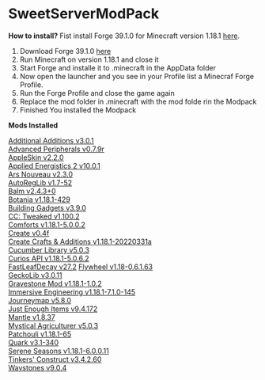 # SweetServerModPack

**How to install?**
Fist install Forge 39.1.0 for Minecraft version 1.18.1 [here](https://files.minecraftforge.net/net/minecraftforge/forge/index_1.18.1.html).

1. Download Forge 39.1.0 [here](https://files.minecraftforge.net/net/minecraftforge/forge/index_1.18.1.html)
2. Run Minecraft on version 1.18.1 and close it
3. Start Forge and installe it to .minecraft in the AppData folder
4. Now open the launcher and you see in your Profile list a Minecraf Forge Profile.
5. Run the Forge Profile and close the game again
6. Replace the mod folder in .minecraft with the mod folde rin the Modpack
7. Finished You installed the Modpack


**Mods Installed**

[Additional Additions  v3.0.1](https://www.curseforge.com/minecraft/mc-mods/additional-additions-forge)\
[Advanced Peripherals  v0.7.9r](https://www.curseforge.com/minecraft/mc-mods/advanced-peripherals)\
[AppleSkin  v2.2.0](https://www.curseforge.com/minecraft/mc-mods/appleskin)\
[Applied Energistics 2  v10.0.1](https://www.curseforge.com/minecraft/mc-mods/applied-energistics-2)\
[Ars Nouveau  v2.3.0](https://www.curseforge.com/minecraft/mc-mods/ars-nouveau)\
[AutoRegLib  v1.7-52](https://www.curseforge.com/minecraft/mc-mods/autoreglib)\
[Balm  v2.4.3+0](https://www.curseforge.com/minecraft/mc-mods/balm)\
[Botania  v1.18.1-429](https://www.curseforge.com/minecraft/mc-mods/botania)\
[Building Gadgets  v3.9.0](https://www.curseforge.com/minecraft/mc-mods/botania)\
[CC: Tweaked  v1.100.2](https://www.curseforge.com/minecraft/mc-mods/cc-tweaked)\
[Comforts v1.18.1-5.0.0.2](https://www.curseforge.com/minecraft/mc-mods/comforts)\
[Create  v0.4f](https://www.curseforge.com/minecraft/mc-mods/cc-tweaked)\
[Create Crafts & Additions  v1.18.1-20220331a](https://www.curseforge.com/minecraft/mc-mods/create)\
[Cucumber Library  v5.0.3](https://www.curseforge.com/minecraft/mc-mods/create)\
[Curios API  v1.18.1-5.0.6.2](https://www.curseforge.com/minecraft/mc-mods/curios)\
[FastLeafDecay  v27.2](https://www.curseforge.com/minecraft/mc-mods/fast-leaf-decay)
[Flywheel  v1.18-0.6.1.63](https://www.curseforge.com/minecraft/mc-mods/flywheel)\
[GeckoLib  v3.0.11](https://www.curseforge.com/minecraft/mc-mods/geckolib)\
[Gravestone Mod  v1.18.1-1.0.2](https://www.curseforge.com/minecraft/mc-mods/gravestone-mod)\
[Immersive Engineering  v1.18.1-7.1.0-145](https://www.curseforge.com/minecraft/mc-mods/immersive-engineering)\
[Journeymap  v5.8.0](https://www.curseforge.com/minecraft/mc-mods/journeymap)\
[Just Enough Items  v9.4.172](https://www.curseforge.com/minecraft/mc-mods/jei)\
[Mantle  v1.8.37](https://www.curseforge.com/minecraft/mc-mods/jei)\
[Mystical Agriculturer  v5.0.3](https://www.curseforge.com/minecraft/mc-mods/mystical-agriculture)\
[Patchouli  v1.18.1-65](https://www.curseforge.com/minecraft/mc-mods/patchouli)\
[Quark  v3.1-340](https://www.curseforge.com/minecraft/mc-mods/quark)\
[Serene Seasons  v1.18.1-6.0.0.11](https://www.curseforge.com/minecraft/mc-mods/serene-seasons)\
[Tinkers' Construct  v3.4.2.60](https://www.curseforge.com/minecraft/mc-mods/tinkers-construct)\
[Waystones  v9.0.4](https://www.curseforge.com/minecraft/mc-mods/waystones)